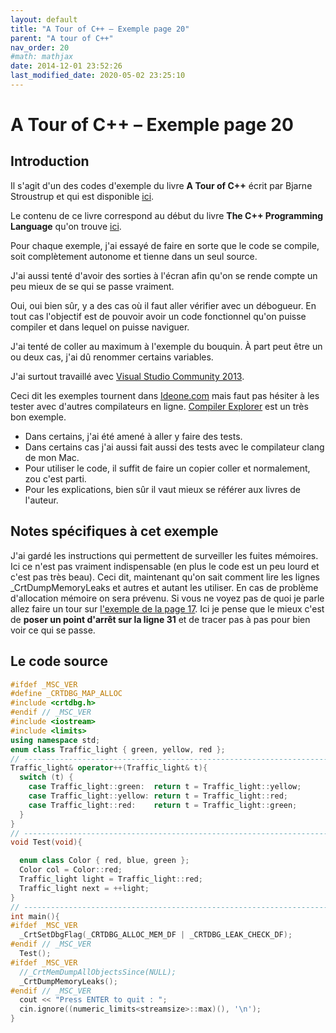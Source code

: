 ```yaml
---
layout: default
title: "A Tour of C++ – Exemple page 20"
parent: "A tour of C++"
nav_order: 20
#math: mathjax
date: 2014-12-01 23:52:26
last_modified_date: 2020-05-02 23:25:10
---
```


# A Tour of C++ – Exemple page 20

## Introduction
Il s'agit d'un des codes d'exemple du livre **A Tour of C++** écrit par Bjarne Stroustrup et qui est disponible [ici](http://www.amazon.fr/Tour-C-Bjarne-Stroustrup/dp/0321958314/ref%3Dsr_1_1?ie=UTF8&qid=1416699327&sr=8-1&keywords=a+tour+of+c%2B%2B). 

Le contenu de ce livre correspond au début du livre **The C++ Programming Language** qu'on trouve [ici](http://www.amazon.fr/The-Programming-Language-Bjarne-Stroustrup/dp/0321563840/ref%3Dpd_sim_eb_3?ie=UTF8&refRID=0CR047TTJV1HA6CVA9XA).

Pour chaque exemple, j'ai essayé de faire en sorte que le code se compile, soit complètement autonome et tienne dans un seul source.

J'ai aussi tenté d'avoir des sorties à l'écran afin qu'on se rende compte un peu mieux de se qui se passe vraiment.

Oui, oui bien sûr, y a des cas où il faut aller vérifier avec un débogueur.
En tout cas l'objectif est de pouvoir avoir un code fonctionnel qu'on puisse compiler et dans lequel on puisse naviguer.

J'ai tenté de coller au maximum à l'exemple du bouquin. À part peut être un ou deux cas, j'ai dû renommer certains variables.

J'ai surtout travaillé avec [Visual Studio Community 2013](http://www.visualstudio.com/products/visual-studio-community-vs).

Ceci dit les exemples tournent dans [Ideone.com](http://ideone.com/) mais faut pas hésiter à les tester avec d'autres compilateurs en ligne. [Compiler Explorer](https://godbolt.org/) est un très bon exemple.

* Dans certains, j'ai été amené à aller y faire des tests.  
* Dans certains cas j'ai aussi fait aussi des tests avec le compilateur clang de mon Mac.  
* Pour utiliser le code, il suffit de faire un copier coller et normalement, zou c'est parti.  
* Pour les explications, bien sûr il vaut mieux se référer aux livres de l'auteur.  


## Notes spécifiques à cet exemple


J'ai gardé les instructions qui permettent de surveiller les fuites mémoires. Ici ce n'est pas vraiment indispensable (en plus le code est un peu lourd et c'est pas très beau). Ceci dit, maintenant qu'on sait comment lire les lignes _CrtDumpMemoryLeaks et autres et autant les utiliser. En cas de problème d'allocation mémoire on sera prévenu. Si vous ne voyez pas de quoi je parle allez faire un tour sur [l'exemple de la page 17](https://www.40tude.fr/a-tour-of-c-exemple-de-la-page-17/ "A Tour of C++ – Exemple de la page 17").
Ici je pense que le mieux c'est de **poser un point d'arrêt sur la ligne 31** et de tracer pas à pas pour bien voir ce qui se passe.


## Le code source

```cpp
#ifdef _MSC_VER
#define _CRTDBG_MAP_ALLOC
#include <crtdbg.h>
#endif // _MSC_VER
#include <iostream>
#include <limits>
using namespace std;
enum class Traffic_light { green, yellow, red };
// ----------------------------------------------------------------------------
Traffic_light& operator++(Traffic_light& t){                                    // prefix increment: ++
  switch (t) {
    case Traffic_light::green:  return t = Traffic_light::yellow;
    case Traffic_light::yellow: return t = Traffic_light::red;
    case Traffic_light::red:    return t = Traffic_light::green;
  }
}
// ----------------------------------------------------------------------------
void Test(void){

  enum class Color { red, blue, green };
  Color col = Color::red;
  Traffic_light light = Traffic_light::red;
  Traffic_light next = ++light;                                                 // next becomes Traffic_light::green
}
// ----------------------------------------------------------------------------
int main(){
#ifdef _MSC_VER
  _CrtSetDbgFlag(_CRTDBG_ALLOC_MEM_DF | _CRTDBG_LEAK_CHECK_DF);
#endif // _MSC_VER
  Test();
#ifdef _MSC_VER
  //_CrtMemDumpAllObjectsSince(NULL);                                           // Begins the dump from the start of program execution
  _CrtDumpMemoryLeaks();
#endif // _MSC_VER
  cout << "Press ENTER to quit : ";
  cin.ignore((numeric_limits<streamsize>::max)(), '\n');
}
```
